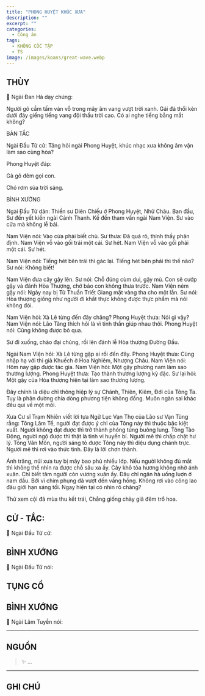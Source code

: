 ```yaml
---
title: "PHONG HUYỆT KHÚC XƯA"
description: ""
excerpt: ""
categories:
  - Công án
tags:
  - KHÔNG CỐC TẬP
  - TS 
image: /images/koans/great-wave.webp
---
```


## THÙY

📢 Ngài Đan Hà dạy chúng:

Người gõ cầm tấm ván vỗ trong mây âm vang vượt trời xanh. Gái đá thổi kèn dưới đáy giếng tiếng vang đội thấu trời cao. Có ai nghe tiếng bằng mắt không?

BẢN TẮC

Ngài Đầu Tử cử: Tăng hỏi ngài Phong Huyệt, khúc nhạc xưa không âm vận làm sao cùng hòa?

Phong Huyệt đáp:

Gà gõ đêm gọi con.

Chó rơm sủa trời sáng.

BÌNH XƯỚNG

Ngài Đầu Tử dãn: Thiền sư Diên Chiếu ở Phong Huyệt, Nhữ Châu. Ban đầu, Sư đến yết kiến ngài Cảnh Thanh. Kế đến tham vấn ngài Nam Viện. Sư vào cửa mà không lễ bái.

Nam Viện nói: Vào cửa phải biết chù.
Sư thưa: Đã quá rõ, thỉnh thầy phân định.
Nam Viện vỗ vào gối trái một cái.
Sư hét.
Nam Viện vỗ vào gối phải một cái.
Sư hét.

Nam Viện nói: Tiếng hét bên trái thì gác lại. Tiếng hét bên phải thì thế nào?
Sư nói: Không biết!

Nam Viện đưa cây gậy lên.
Sư nói: Chỗ đúng cùm dui, gậy mù. Con sẽ cướp gậy và đánh Hòa Thượng, chớ bảo con không thưa trước.
Nam Viện ném gậy nói: Ngày nay bị Tử Thuần Triết Giang mặt vàng tha cho một lần.
Sư nói: Hòa thượng giống như người đi khất thực không được thực phẩm mà nói không đói.

Nam Viện hỏi: Xà Lê từng đến đây chăng?
Phong Huyệt thưa: Nói gì vậy?
Nam Viện nói: Lão Tăng thích hỏi là vì tinh thần giúp nhau thôi.
Phong Huyệt nói: Cũng không được bỏ qua.

Sư đi xuống, chào đại chúng, rồi lên đảnh lễ Hòa thượng Đường Đầu.

Ngài Nam Viện hỏi: Xà Lê từng gặp ai rồi đến đây.
Phong Huyệt thưa: Cùng nhập hạ với thi giả Khuếch ở Hoa Nghiêm, Nhượng Châu.
Nam Viện nói: Hôm nay gặp được tác gia.
Nam Viện hỏi: Một gậy phương nam làm sao thương lượng.
Phong Huyệt thưa: Tạo thành thương lượng kỳ đặc.
Sư lại hỏi: Một gậy của Hòa thượng hiện tại làm sao thương lượng.

Đây chính là diệu chỉ thông hiệp lý sự Chánh, Thiên, Kiêm, Đới của Tông Ta. Tuy là phân đường chia dòng phương tiện không đồng. Muôn ngàn sai khác đều qui về một mối.

Xưa Cư sĩ Trạm Nhiên viết lời tựa Ngữ Lục Vạn Thọ của Lão sư Vạn Tùng rằng: Tông Lâm Tế, người đạt được ý chỉ của Tông này thì thuộc bậc kiệt xuất. Người không đạt được thì trở thành phóng túng buông lung. Tông Tào Động, người ngộ được thì thật là tinh vi huyền bí. Người mê thì chấp chặt hư lý. Tông Vân Môn, người sáng tỏ được Tông này thì diệu dụng chánh trực. Người mê thì rơi vào thức tình. Đây là lời chơn thành.

Ánh trăng, núi xưa tuy bị mây bao phủ nhiều lớp. Nếu người không đủ mắt thì không thể nhìn ra được chỗ sâu xa ấy. Cây khô tỏa hương không nhờ ánh xuân. Chỉ biết tâm người còn vương xuân ấy. Đâu chỉ ngân hà uống luợn ở nam đầu. Bởi vì chim phụng đã vượt đến vầng hồng. Không rơi vào công lao đâu giới hạn sáng tối. Ngay hiện tại có nhìn rõ chăng?

Thử xem cội đã mùa thu kết trái,
Chẳng giống chày giã đêm trổ hoa.


## CỬ - TẮC:

📢 Ngài Đầu Tử cử:

> 

## BÌNH XƯỚNG

📢 Ngài Đầu Tử nói:



## TỤNG CỔ

> 

## BÌNH XƯỚNG

📢 Ngài Lâm Tuyền nói:



<hr class="blog-rule" />

## NGUỒN

> ✨ ...

<hr class="blog-rule" />

## GHI CHÚ

[^1]: ⭐️ <a href="/masters/Shaoshan-Huanpu" target="_blank">🔗 TS </a>
